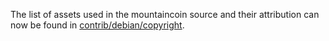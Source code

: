 The list of assets used in the mountaincoin source and their attribution can now be found in [contrib/debian/copyright](../contrib/debian/copyright).
